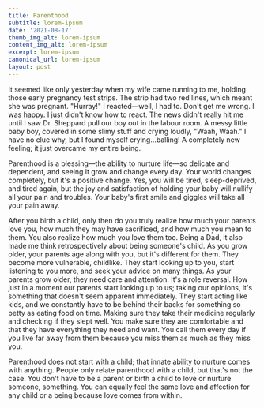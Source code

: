 ```yaml
---
title: Parenthood
subtitle: lorem-ipsum
date: '2021-08-17'
thumb_img_alt: lorem-ipsum
content_img_alt: lorem-ipsum
excerpt: lorem-ipsum
canonical_url: lorem-ipsum
layout: post
---
```

It seemed like only yesterday when my wife came running to me, holding those early pregnancy test strips. The strip had two red lines, which meant she was pregnant. "Hurray!" I reacted—well, I had to. Don't get me wrong. I was happy. I just didn't know how to react. The news didn't really hit me until I saw Dr. Sheppard pull our boy out in the labour room. A messy little baby boy, covered in some slimy stuff and crying loudly, "Waah, Waah." I have no clue why, but I found myself crying...balling! A completely new feeling; it just overcame my entire being.


Parenthood is a blessing—the ability to nurture life—so delicate and dependent, and seeing it grow and change every day. Your world changes completely, but it's a positive change. Yes, you will be tired, sleep-deprived, and tired again, but the joy and satisfaction of holding your baby will nullify all your pain and troubles. Your baby's first smile and giggles will take all your pain away.


After you birth a child, only then do you truly realize how much your parents love you, how much they may have sacrificed, and how much you mean to them. You also realize how much you love them too. Being a Dad, it also made me think retrospectively about being someone's child. As you grow older, your parents age along with you, but it's different for them. They become more vulnerable, childlike. They start looking up to you, start listening to you more, and seek your advice on many things. As your parents grow older, they need care and attention. It's a role reversal. How just in a moment our parents start looking up to us; taking our opinions, it's something that doesn't seem apparent immediately. They start acting like kids, and we constantly have to be behind their backs for something so petty as eating food on time. Making sure they take their medicine regularly and checking if they slept well. You make sure they are comfortable and that they have everything they need and want. You call them every day if you live far away from them because you miss them as much as they miss you.


Parenthood does not start with a child; that innate ability to nurture comes with anything. People only relate parenthood with a child, but that's not the case. You don't have to be a parent or birth a child to love or nurture someone, something. You can equally feel the same love and affection for any child or a being because love comes from within.
